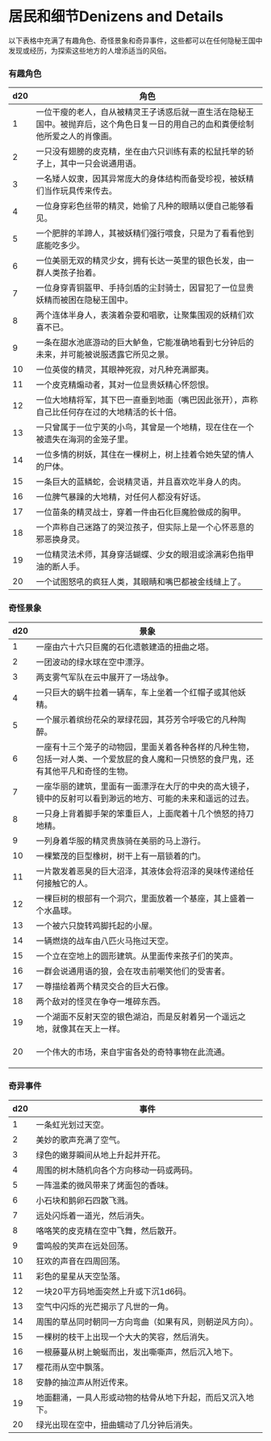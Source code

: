# 居民和细节Denizens and Details

以下表格中充满了有趣角色、奇怪景象和奇异事件，这些都可以在任何隐秘王国中发现或经历，为探索这些地方的人增添适当的风俗。

### 有趣角色

<table>
<thead>
<tr class="header">
<th>d20</th>
<th>角色</th>
</tr>
</thead>
<tbody>
<tr class="odd">
<td>1</td>
<td>一位干瘦的老人，自从被精灵王子诱惑后就一直生活在隐秘王国中。被抛弃后，这个角色日复一日的用自己的血和粪便绘制他所爱之人的肖像画。</td>
</tr>
<tr class="even">
<td>2</td>
<td>一只没有翅膀的皮克精，坐在由六只训练有素的松鼠托举的轿子上，其中一只会说通用语。</td>
</tr>
<tr class="odd">
<td>3</td>
<td>一名矮人奴隶，因其异常庞大的身体结构而备受珍视，被妖精们当作玩具传来传去。</td>
</tr>
<tr class="even">
<td>4</td>
<td>一位身穿彩色丝带的精灵，她偷了凡种的眼睛以便自己能够看见。</td>
</tr>
<tr class="odd">
<td>5</td>
<td>一个肥胖的羊蹄人，其被妖精们强行喂食，只是为了看看他到底能吃多少。</td>
</tr>
<tr class="even">
<td>6</td>
<td>一位美丽无双的精灵少女，拥有长达一英里的银色长发，由一群人类孩子抬着。</td>
</tr>
<tr class="odd">
<td>7</td>
<td>一位身穿青铜盔甲、手持剑盾的尘封骑士，因冒犯了一位显贵妖精而被困在隐秘王国中。</td>
</tr>
<tr class="even">
<td>8</td>
<td>两个连体半身人，表演着杂耍和唱歌，让聚集围观的妖精们欢喜不已。</td>
</tr>
<tr class="odd">
<td>9</td>
<td>一条在甜水池底游动的巨大鲈鱼，它能准确地看到七分钟后的未来，并可能被说服透露它所见之景。</td>
</tr>
<tr class="even">
<td>10</td>
<td>一位英俊的精灵，其眼神死寂，对凡种充满鄙夷。</td>
</tr>
<tr class="odd">
<td>11</td>
<td>一个皮克精煽动者，其对一位显贵妖精心怀怨恨。</td>
</tr>
<tr class="even">
<td>12</td>
<td>一位大地精将军，其下巴一直垂到地面（嘴巴因此张开），声称自己比任何存在过的大地精活的长十倍。</td>
</tr>
<tr class="odd">
<td>13</td>
<td>一只曾属于一位宁芙的小鸟，其曾是一个地精，现在住在一个被遗失在海洞的金笼子里。</td>
</tr>
<tr class="even">
<td>14</td>
<td>一位多情的树妖，其住在一棵树上，树上挂着令她失望的情人的尸体。</td>
</tr>
<tr class="odd">
<td>15</td>
<td>一条巨大的蓝鳞蛇，会说精灵语，并且喜欢吃半身人的肉。</td>
</tr>
<tr class="even">
<td>16</td>
<td>一位脾气暴躁的大地精，对任何人都没有好话。</td>
</tr>
<tr class="odd">
<td>17</td>
<td>一位苗条的精灵战士，穿着一件由石化巨魔脸做成的胸甲。</td>
</tr>
<tr class="even">
<td>18</td>
<td>一个声称自己迷路了的哭泣孩子，但实际上是一个心怀恶意的邪恶换身灵。</td>
</tr>
<tr class="odd">
<td>19</td>
<td>一位精灵法术师，其身穿活蝴蝶、少女的眼泪或涂满彩色指甲油的断人手。</td>
</tr>
<tr class="even">
<td>20</td>
<td>一个试图怒吼的疯狂人类，其眼睛和嘴巴都被金线缝上了。</td>
</tr>
</tbody>
</table>

### 奇怪景象

<table>
<thead>
<tr class="header">
<th>d20</th>
<th>景象</th>
</tr>
</thead>
<tbody>
<tr class="odd">
<td>1</td>
<td>一座由六十六只巨魔的石化遗骸建造的扭曲之塔。</td>
</tr>
<tr class="even">
<td>2</td>
<td>一团波动的绿水球在空中漂浮。</td>
</tr>
<tr class="odd">
<td>3</td>
<td>两支雾气军队在云中展开了一场战争。</td>
</tr>
<tr class="even">
<td>4</td>
<td>一只巨大的蜗牛拉着一辆车，车上坐着一个红帽子或其他妖精。</td>
</tr>
<tr class="odd">
<td>5</td>
<td>一个展示着缤纷花朵的翠绿花园，其芬芳令呼吸它的凡种陶醉。</td>
</tr>
<tr class="even">
<td>6</td>
<td>一座有十三个笼子的动物园，里面关着各种各样的凡种生物，包括一对人类、一个爱放屁的食人魔和一只愤怒的食尸鬼，还有其他平凡和奇怪的生物。</td>
</tr>
<tr class="odd">
<td>7</td>
<td>一座华丽的建筑，里面有一面漂浮在大厅的中央的高大镜子，镜中的反射可以看到渺远的地方、可能的未来和遥远的过去。</td>
</tr>
<tr class="even">
<td>8</td>
<td>一只身上背着脚手架的笨重巨人，上面爬着十几个愤怒的持刀地精。</td>
</tr>
<tr class="odd">
<td>9</td>
<td>一列身着华服的精灵贵族骑在美丽的马上游行。</td>
</tr>
<tr class="even">
<td>10</td>
<td>一棵繁茂的巨型橡树，树干上有一扇锁着的门。</td>
</tr>
<tr class="odd">
<td>11</td>
<td>一片散发着恶臭的巨大沼泽，其液体会将沼泽的臭味传递给任何接触它的人。</td>
</tr>
<tr class="even">
<td>12</td>
<td>一棵巨树的根部有一个洞穴，里面放着一个基座，其上盛着一个水晶球。</td>
</tr>
<tr class="odd">
<td>13</td>
<td>一个被六只旋转鸡脚托起的小屋。</td>
</tr>
<tr class="even">
<td>14</td>
<td>一辆燃烧的战车由八匹火马拖过天空。</td>
</tr>
<tr class="odd">
<td>15</td>
<td>一个立在空地上的圆形建筑。从里面传来孩子们的笑声。</td>
</tr>
<tr class="even">
<td>16</td>
<td>一群会说通用语的狼，会在攻击前嘲笑他们的受害者。</td>
</tr>
<tr class="odd">
<td>17</td>
<td>一尊描绘着两个精灵交合的巨大石像。</td>
</tr>
<tr class="even">
<td>18</td>
<td>两个敌对的怪灵在争夺一堆碎东西。</td>
</tr>
<tr class="odd">
<td>19</td>
<td>一个湖面不反射天空的银色湖泊，而是反射着另一个遥远之地，就像其在天上一样。</td>
</tr>
<tr class="even">
<td>20</td>
<td><p>一个伟大的市场，来自宇宙各处的奇特事物在此流通。</p></td>
</tr>
</tbody>
</table>

### 奇异事件

<table>
<thead>
<tr class="header">
<th>d20</th>
<th>事件</th>
</tr>
</thead>
<tbody>
<tr class="odd">
<td>1</td>
<td>一条虹光划过天空。</td>
</tr>
<tr class="even">
<td>2</td>
<td>美妙的歌声充满了空气。</td>
</tr>
<tr class="odd">
<td>3</td>
<td>绿色的嫩芽瞬间从地上升起并开花。</td>
</tr>
<tr class="even">
<td>4</td>
<td>周围的树木随机向各个方向移动一码或两码。</td>
</tr>
<tr class="odd">
<td>5</td>
<td>一阵温柔的微风带来了烤面包的香味。</td>
</tr>
<tr class="even">
<td>6</td>
<td>小石块和鹅卵石四散飞溅。</td>
</tr>
<tr class="odd">
<td>7</td>
<td>远处闪烁着一道光，然后消失。</td>
</tr>
<tr class="even">
<td>8</td>
<td>咯咯笑的皮克精在空中飞舞，然后散开。</td>
</tr>
<tr class="odd">
<td>9</td>
<td>雷鸣般的笑声在远处回荡。</td>
</tr>
<tr class="even">
<td>10</td>
<td>狂欢的声音在四周回荡。</td>
</tr>
<tr class="odd">
<td>11</td>
<td>彩色的星星从天空坠落。</td>
</tr>
<tr class="even">
<td>12</td>
<td>一块20平方码地面突然上升或下沉1d6码。</td>
</tr>
<tr class="odd">
<td>13</td>
<td>空气中闪烁的光芒揭示了凡世的一角。</td>
</tr>
<tr class="even">
<td>14</td>
<td>周围的草丛同时朝同一方向弯曲（如果有风，则朝逆风方向）。</td>
</tr>
<tr class="odd">
<td>15</td>
<td>一棵树的枝干上出现一个大大的笑容，然后消失。</td>
</tr>
<tr class="even">
<td>16</td>
<td>一根藤蔓从树上蜿蜒而出，发出嘶嘶声，然后沉入地下。</td>
</tr>
<tr class="odd">
<td>17</td>
<td>樱花雨从空中飘落。</td>
</tr>
<tr class="even">
<td>18</td>
<td>安静的抽泣声从附近传来。</td>
</tr>
<tr class="odd">
<td>19</td>
<td>地面翻涌，一具人形或动物的枯骨从地下升起，而后又沉入地下。</td>
</tr>
<tr class="even">
<td>20</td>
<td>绿光出现在空中，扭曲蠕动了几分钟后消失。</td>
</tr>
</tbody>
</table>
